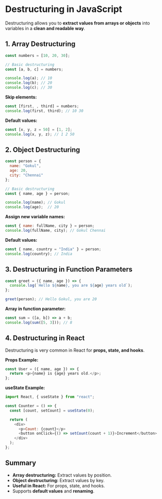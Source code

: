 # Destructuring in JavaScript

Destructuring allows you to **extract values from arrays or objects** into variables in a **clean and readable way**.

## 1. Array Destructuring

```javascript
const numbers = [10, 20, 30];

// Basic destructuring
const [a, b, c] = numbers;

console.log(a); // 10
console.log(b); // 20
console.log(c); // 30
```

**Skip elements:**

```javascript
const [first, , third] = numbers;
console.log(first, third); // 10 30
```

**Default values:**

```javascript
const [x, y, z = 50] = [1, 2];
console.log(x, y, z); // 1 2 50
```

## 2. Object Destructuring

```javascript
const person = {
  name: "Gokul",
  age: 20,
  city: "Chennai"
};

// Basic destructuring
const { name, age } = person;

console.log(name); // Gokul
console.log(age);  // 20
```

**Assign new variable names:**

```javascript
const { name: fullName, city } = person;
console.log(fullName, city); // Gokul Chennai
```

**Default values:**

```javascript
const { name, country = "India" } = person;
console.log(country); // India
```

## 3. Destructuring in Function Parameters

```javascript
const greet = ({ name, age }) => {
  console.log(`Hello ${name}, you are ${age} years old`);
};

greet(person); // Hello Gokul, you are 20
```

**Array in function parameter:**

```javascript
const sum = ([a, b]) => a + b;
console.log(sum([5, 3])); // 8
```

## 4. Destructuring in React

Destructuring is very common in React for **props, state, and hooks**.

**Props Example:**

```javascript
const User = ({ name, age }) => {
  return <p>{name} is {age} years old.</p>;
};
```

**useState Example:**

```javascript
import React, { useState } from "react";

const Counter = () => {
  const [count, setCount] = useState(0);

  return (
    <div>
      <p>Count: {count}</p>
      <button onClick={() => setCount(count + 1)}>Increment</button>
    </div>
  );
};
```

## Summary

- **Array destructuring:** Extract values by position.
- **Object destructuring:** Extract values by key.
- **Useful in React:** For props, state, and hooks.
- Supports **default values** and **renaming**.
